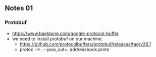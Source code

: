 ## Notes 01 

### Protobuf 
- https://www.baeldung.com/google-protocol-buffer
- we need to install protobuf on our machine.
  - https://github.com/protocolbuffers/protobuf/releases/tag/v26.1
  - protoc -I=. --java_out=. addressbook.proto